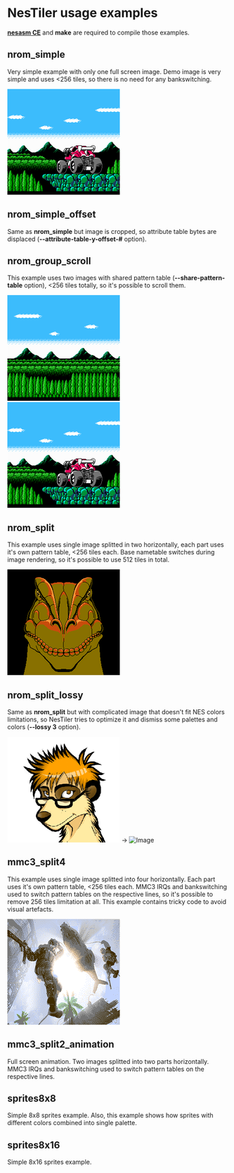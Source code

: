 # NesTiler usage examples

[**nesasm CE**](https://github.com/ClusterM/nesasm) and **make** are required to compile those examples.

## nrom_simple
Very simple example with only one full screen image. Demo image is very simple and uses <256 tiles, so there is no need for any bankswitching.

![Image](../TestImages/Images/blaster_master_right.png)

## nrom_simple_offset
Same as **nrom_simple** but image is cropped, so attribute table bytes are displaced (**--attribute-table-y-offset-#** option).

## nrom_group_scroll
This example uses two images with shared pattern table (**--share-pattern-table** option), <256 tiles totally, so it's possible to scroll them.

![Image](../TestImages/Images/blaster_master_left.png)![Image](../TestImages/Images/blaster_master_right.png)

## nrom_split
This example uses single image splitted in two horizontally, each part uses it's own pattern table, <256 tiles each. Base nametable switches during image rendering, so it's possible to use 512 tiles in total.

![Image](../TestImages/Images/jurassic.png)

## nrom_split_lossy
Same as **nrom_split** but with сomplicated image that doesn't fit NES colors limitations, so NesTiler tries to optimize it and dismiss some palettes and colors (**--lossy 3** option).

![Image](../TestImages/Images/me.png) -> ![Image](https://user-images.githubusercontent.com/4236181/197870408-4472a362-2829-4c74-baaf-1c27c082d070.png)

## mmc3_split4
This example uses single image splitted into four horizontally. Each part uses it's own pattern table, <256 tiles each. MMC3 IRQs and bankswitching used to switch pattern tables on the respective lines, so it's possible to remove 256 tiles limitation at all. This example contains tricky code to avoid visual artefacts.

![Image](../TestImages/Images/myatej.gif)

## mmc3_split2_animation 
Full screen animation. Two images splitted into two parts horizontally. MMC3 IRQs and bankswitching used to switch pattern tables on the respective lines.

## sprites8x8
Simple 8x8 sprites example. Also, this example shows how sprites with different colors combined into single palette.

## sprites8x16
Simple 8x16 sprites example.
